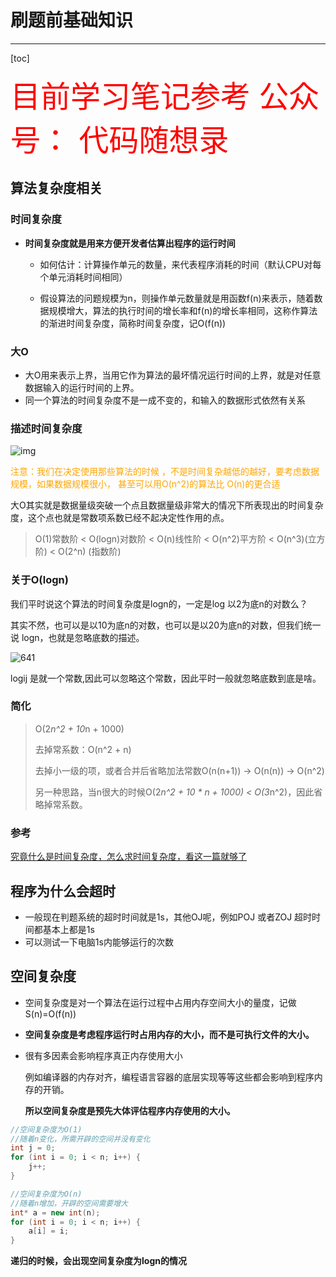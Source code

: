 # 刷题前基础知识

---

[toc]

<font color=red  size=8>目前学习笔记参考 公众号： 代码随想录   </font>

## 算法复杂度相关

### 时间复杂度

- **时间复杂度就是用来方便开发者估算出程序的运行时间**

  - 如何估计：计算操作单元的数量，来代表程序消耗的时间（默认CPU对每个单元消耗时间相同）

  - 假设算法的问题规模为n，则操作单元数量就是用函数f(n)来表示，随着数据规模增大，算法的执行时间的增长率和f(n)的增长率相同，这称作算法的渐进时间复杂度，简称时间复杂度，记O(f(n))

    

### 大O

- 大O用来表示上界，当用它作为算法的最坏情况运行时间的上界，就是对任意数据输入的运行时间的上界。
- 同一个算法的时间复杂度不是一成不变的，和输入的数据形式依然有关系



### 描述时间复杂度

![img](D:\MyStudyFile\Study_C_PLUS_PLUS\C-PLUS-PLUS-Road\LeetcodeC++\刷题前基础知识.assets\640)

<font color = orange>注意：我们在决定使用那些算法的时候 ，不是时间复杂越低的越好，要考虑数据规模，如果数据规模很小， 甚至可以用O(n^2)的算法比 O(n)的更合适</font>

大O其实就是数据量级突破一个点且数据量级非常大的情况下所表现出的时间复杂度，这个点也就是常数项系数已经不起决定性作用的点。

>  O(1)常数阶 < O(logn)对数阶 < O(n)线性阶 < O(n^2)平方阶 < O(n^3)(立方阶) < O(2^n) (指数阶)



### 关于O(logn)

我们平时说这个算法的时间复杂度是logn的，一定是log 以2为底n的对数么？

其实不然，也可以是以10为底n的对数，也可以是以20为底n的对数，但我们统一说 logn，也就是忽略底数的描述。

![641](D:\MyStudyFile\Study_C_PLUS_PLUS\C-PLUS-PLUS-Road\LeetcodeC++\刷题前基础知识.assets\641)

logij 是就一个常数,因此可以忽略这个常数，因此平时一般就忽略底数到底是啥。



### 简化

> O(2*n^2 + 10*n + 1000)
>
> 去掉常系数：O(n^2 + n)
>
> 去掉小一级的项，或者合并后省略加法常数O(n(n+1)) -> O(n(n)) -> O(n^2)
>
> 另一种思路，当n很大的时候O(2*n^2 + 10 * n + 1000) < O(3*n^2)，因此省略掉常系数。



### 参考

[究竟什么是时间复杂度，怎么求时间复杂度，看这一篇就够了](https://mp.weixin.qq.com/s/lYL9TSxLqCeFXIdjt4dcIw)



## 程序为什么会超时

- 一般现在判题系统的超时时间就是1s，其他OJ呢，例如POJ 或者ZOJ 超时时间都基本上都是1s
- 可以测试一下电脑1s内能够运行的次数





## 空间复杂度

- 空间复杂度是对一个算法在运行过程中占用内存空间大小的量度，记做S(n)=O(f(n))

- **空间复杂度是考虑程序运行时占用内存的大小，而不是可执行文件的大小。**

- 很有多因素会影响程序真正内存使用大小

  例如编译器的内存对齐，编程语言容器的底层实现等等这些都会影响到程序内存的开销。

  **所以空间复杂度是预先大体评估程序内存使用的大小。**

```cpp
//空间复杂度为O(1)
//随着n变化，所需开辟的空间并没有变化
int j = 0;
for (int i = 0; i < n; i++) {
    j++;
}

//空间复杂度为O(n)
//随着n增加，开辟的空间需要增大
int* a = new int(n);
for (int i = 0; i < n; i++) {
    a[i] = i;
} 
```

**递归的时候，会出现空间复杂度为logn的情况**